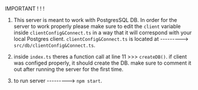 IMPORTANT ! ! !

1. This server is meant to work with PostgresSQL DB. In order for the server to work properly please make sure to edit the <code>client</code> variable inside <code>clientConfig&Connect.ts</code>    in a way that it will correspond with your local Postgres client.
<code>clientConfig&Connect.ts</code> is located at ---------> <code>src/db/clientConfig&Connect.ts</code>.

2. inside <code>index.ts</code> theres a function call at line 11 >>> <code>createDB()</code>. 
   if client was configed properly, it should create the DB. make sure to comment it out after running 
   the server for the first time.

3.  to run server ---------> <code>npm start</code>.

